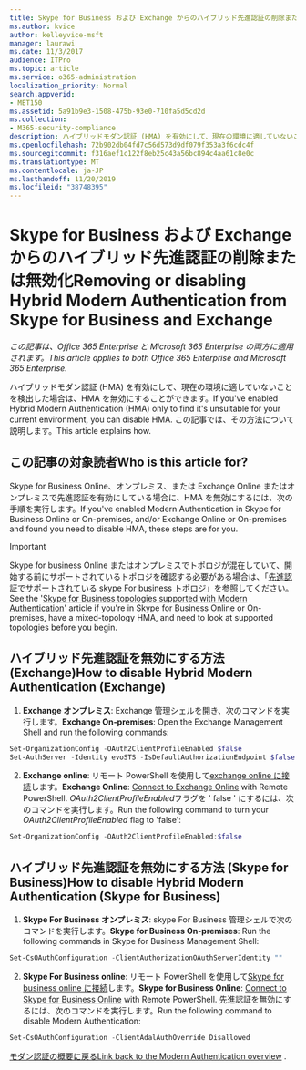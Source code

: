 ```yaml
---
title: Skype for Business および Exchange からのハイブリッド先進認証の削除または無効化
ms.author: kvice
author: kelleyvice-msft
manager: laurawi
ms.date: 11/3/2017
audience: ITPro
ms.topic: article
ms.service: o365-administration
localization_priority: Normal
search.appverid:
- MET150
ms.assetid: 5a91b9e3-1508-475b-93e0-710fa5d5cd2d
ms.collection:
- M365-security-compliance
description: ハイブリッドモダン認証 (HMA) を有効にして、現在の環境に適していないことを検出した場合は、HMA を無効にすることができます。 この記事では、その方法について説明します。
ms.openlocfilehash: 72b902db04fd7c56d573d9df079f353a3f6cdc4f
ms.sourcegitcommit: f316aef1c122f8eb25c43a56bc894c4aa61c8e0c
ms.translationtype: MT
ms.contentlocale: ja-JP
ms.lasthandoff: 11/20/2019
ms.locfileid: "38748395"
---
```

# <a name="removing-or-disabling-hybrid-modern-authentication-from-skype-for-business-and-exchange"></a><span data-ttu-id="d4e2d-104">Skype for Business および Exchange からのハイブリッド先進認証の削除または無効化</span><span class="sxs-lookup"><span data-stu-id="d4e2d-104">Removing or disabling Hybrid Modern Authentication from Skype for Business and Exchange</span></span>

<span data-ttu-id="d4e2d-105">*この記事は、Office 365 Enterprise と Microsoft 365 Enterprise の両方に適用されます。*</span><span class="sxs-lookup"><span data-stu-id="d4e2d-105">*This article applies to both Office 365 Enterprise and Microsoft 365 Enterprise.*</span></span>

<span data-ttu-id="d4e2d-106">ハイブリッドモダン認証 (HMA) を有効にして、現在の環境に適していないことを検出した場合は、HMA を無効にすることができます。</span><span class="sxs-lookup"><span data-stu-id="d4e2d-106">If you've enabled Hybrid Modern Authentication (HMA) only to find it's unsuitable for your current environment, you can disable HMA.</span></span> <span data-ttu-id="d4e2d-107">この記事では、その方法について説明します。</span><span class="sxs-lookup"><span data-stu-id="d4e2d-107">This article explains how.</span></span>
  
## <a name="who-is-this-article-for"></a><span data-ttu-id="d4e2d-108">この記事の対象読者</span><span class="sxs-lookup"><span data-stu-id="d4e2d-108">Who is this article for?</span></span>

<span data-ttu-id="d4e2d-109">Skype for Business Online、オンプレミス、または Exchange Online またはオンプレミスで先進認証を有効にしている場合に、HMA を無効にするには、次の手順を実行します。</span><span class="sxs-lookup"><span data-stu-id="d4e2d-109">If you've enabled Modern Authentication in Skype for Business Online or On-premises, and/or Exchange Online or On-premises and found you need to disable HMA, these steps are for you.</span></span>

> [!IMPORTANT]
> <span data-ttu-id="d4e2d-110">Skype for business Online またはオンプレミスでトポロジが混在していて、開始する前にサポートされているトポロジを確認する必要がある場合は、「[先進認証でサポートされている skype For business トポロジ](https://technet.microsoft.com/library/mt803262.aspx)」を参照してください。</span><span class="sxs-lookup"><span data-stu-id="d4e2d-110">See the '[Skype for Business topologies supported with Modern Authentication](https://technet.microsoft.com/library/mt803262.aspx)' article if you're in Skype for Business Online or On-premises, have a mixed-topology HMA, and need to look at supported topologies before you begin.</span></span>
  
## <a name="how-to-disable-hybrid-modern-authentication-exchange"></a><span data-ttu-id="d4e2d-111">ハイブリッド先進認証を無効にする方法 (Exchange)</span><span class="sxs-lookup"><span data-stu-id="d4e2d-111">How to disable Hybrid Modern Authentication (Exchange)</span></span>

1. <span data-ttu-id="d4e2d-112">**Exchange オンプレミス**: Exchange 管理シェルを開き、次のコマンドを実行します。</span><span class="sxs-lookup"><span data-stu-id="d4e2d-112">**Exchange On-premises**: Open the Exchange Management Shell and run the following commands:</span></span> 

```powershell
Set-OrganizationConfig -OAuth2ClientProfileEnabled $false
Set-AuthServer -Identity evoSTS -IsDefaultAuthorizationEndpoint $false
```

2. <span data-ttu-id="d4e2d-113">**Exchange online**: リモート PowerShell を使用して[exchange online に接続](https://docs.microsoft.com/powershell/exchange/exchange-online/connect-to-exchange-online-powershell/connect-to-exchange-online-powershell)します。</span><span class="sxs-lookup"><span data-stu-id="d4e2d-113">**Exchange Online**: [Connect to Exchange Online](https://docs.microsoft.com/powershell/exchange/exchange-online/connect-to-exchange-online-powershell/connect-to-exchange-online-powershell) with Remote PowerShell.</span></span> <span data-ttu-id="d4e2d-114">*OAuth2ClientProfileEnabled*フラグを ' false ' にするには、次のコマンドを実行します。</span><span class="sxs-lookup"><span data-stu-id="d4e2d-114">Run the following command to turn your  *OAuth2ClientProfileEnabled*  flag to 'false':</span></span>

```powershell    
Set-OrganizationConfig -OAuth2ClientProfileEnabled:$false
```
    
## <a name="how-to-disable-hybrid-modern-authentication-skype-for-business"></a><span data-ttu-id="d4e2d-115">ハイブリッド先進認証を無効にする方法 (Skype for Business)</span><span class="sxs-lookup"><span data-stu-id="d4e2d-115">How to disable Hybrid Modern Authentication (Skype for Business)</span></span>

1. <span data-ttu-id="d4e2d-116">**Skype For Business オンプレミス**: skype For Business 管理シェルで次のコマンドを実行します。</span><span class="sxs-lookup"><span data-stu-id="d4e2d-116">**Skype for Business On-premises**: Run the following commands in Skype for Business Management Shell:</span></span>

```powershell
Set-CsOAuthConfiguration -ClientAuthorizationOAuthServerIdentity ""
```

2. <span data-ttu-id="d4e2d-117">**Skype For Business online**: リモート PowerShell を使用して[Skype for business online に接続](https://docs.microsoft.com/office365/enterprise/powershell/manage-skype-for-business-online-with-office-365-powershell)します。</span><span class="sxs-lookup"><span data-stu-id="d4e2d-117">**Skype for Business Online**: [Connect to Skype for Business Online](https://docs.microsoft.com/office365/enterprise/powershell/manage-skype-for-business-online-with-office-365-powershell) with Remote PowerShell.</span></span> <span data-ttu-id="d4e2d-118">先進認証を無効にするには、次のコマンドを実行します。</span><span class="sxs-lookup"><span data-stu-id="d4e2d-118">Run the following command to disable Modern Authentication:</span></span>

```powershell    
Set-CsOAuthConfiguration -ClientAdalAuthOverride Disallowed
```

<span data-ttu-id="d4e2d-119">[モダン認証の概要に戻る](hybrid-modern-auth-overview.md)</span><span class="sxs-lookup"><span data-stu-id="d4e2d-119">[Link back to the Modern Authentication overview](hybrid-modern-auth-overview.md) .</span></span> 
  

